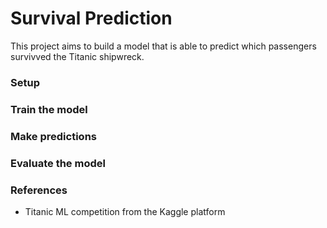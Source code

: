 # Survival Prediction
This project aims to build a model that is able to predict which passengers survivved the Titanic shipwreck.

### Setup

### Train the model

### Make predictions

### Evaluate the model

### References
- Titanic ML competition from the Kaggle platform
